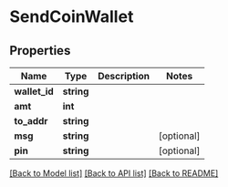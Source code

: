 # SendCoinWallet

## Properties
Name | Type | Description | Notes
------------ | ------------- | ------------- | -------------
**wallet_id** | **string** |  | 
**amt** | **int** |  | 
**to_addr** | **string** |  | 
**msg** | **string** |  | [optional] 
**pin** | **string** |  | [optional] 

[[Back to Model list]](../README.md#documentation-for-models) [[Back to API list]](../README.md#documentation-for-api-endpoints) [[Back to README]](../README.md)


